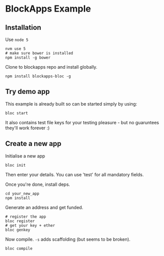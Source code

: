 # BlockApps Example

## Installation

Use `node 5`

```
nvm use 5
# make sure bower is installed
npm install -g bower
```

Clone to blockapps repo and install globally.

```
npm install blockapps-bloc -g
```

## Try demo app

This example is already built so can be started simply by using:

```
bloc start
```

It also contains test file keys for your testing pleasure - but no guaruntees they'll work forever :)

## Create a new app

Initialise a new app

```
bloc init
```

Then enter your details. You can use 'test' for all mandatory fields.

Once you're done, install deps.

```
cd your_new_app
npm install
```

Generate an address and get funded.

```
# register the app
bloc register
# get your key + ether
bloc genkey
```

Now compile. `-s` adds scaffolding (but seems to be broken).

```
bloc compile
```


